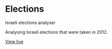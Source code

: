 Elections
=========

Israeli elections analyser

Analysing Israeli elections that were taken in 2012.

<a href="http://amiram.github.io/Elections/Source/default.html" target="_blank">View live</a>
